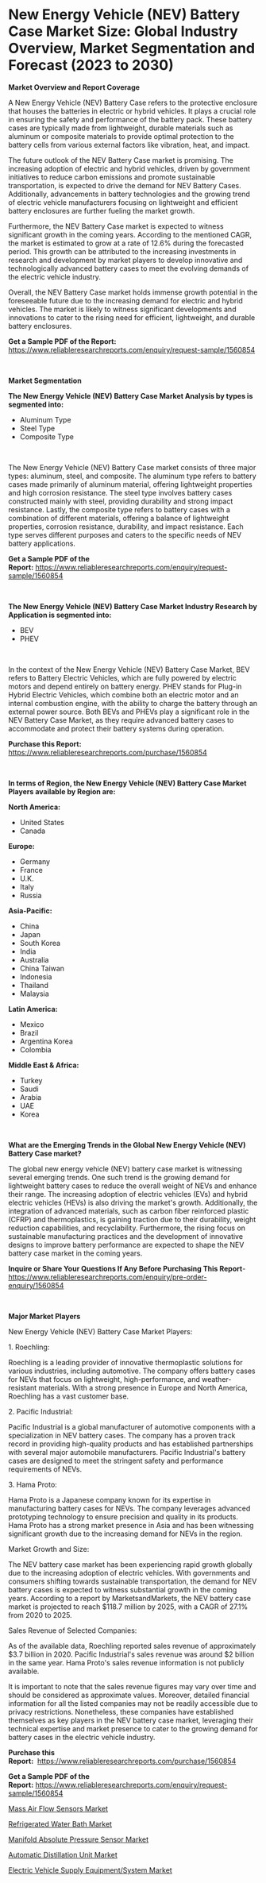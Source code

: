 <p><h1>New Energy Vehicle (NEV) Battery Case Market Size: Global Industry Overview, Market Segmentation and Forecast (2023 to 2030)</h1></p><p><strong>Market Overview and Report Coverage</strong></p>
<p><p>A New Energy Vehicle (NEV) Battery Case refers to the protective enclosure that houses the batteries in electric or hybrid vehicles. It plays a crucial role in ensuring the safety and performance of the battery pack. These battery cases are typically made from lightweight, durable materials such as aluminum or composite materials to provide optimal protection to the battery cells from various external factors like vibration, heat, and impact.</p><p>The future outlook of the NEV Battery Case market is promising. The increasing adoption of electric and hybrid vehicles, driven by government initiatives to reduce carbon emissions and promote sustainable transportation, is expected to drive the demand for NEV Battery Cases. Additionally, advancements in battery technologies and the growing trend of electric vehicle manufacturers focusing on lightweight and efficient battery enclosures are further fueling the market growth.</p><p>Furthermore, the NEV Battery Case market is expected to witness significant growth in the coming years. According to the mentioned CAGR, the market is estimated to grow at a rate of 12.6% during the forecasted period. This growth can be attributed to the increasing investments in research and development by market players to develop innovative and technologically advanced battery cases to meet the evolving demands of the electric vehicle industry.</p><p>Overall, the NEV Battery Case market holds immense growth potential in the foreseeable future due to the increasing demand for electric and hybrid vehicles. The market is likely to witness significant developments and innovations to cater to the rising need for efficient, lightweight, and durable battery enclosures.</p></p>
<p><strong>Get a Sample PDF of the Report:</strong> <a href="https://www.reliableresearchreports.com/enquiry/request-sample/1560854">https://www.reliableresearchreports.com/enquiry/request-sample/1560854</a></p>
<p>&nbsp;</p>
<p><strong>Market Segmentation</strong></p>
<p><strong>The New Energy Vehicle (NEV) Battery Case Market Analysis by types is segmented into:</strong></p>
<p><ul><li>Aluminum Type</li><li>Steel Type</li><li>Composite Type</li></ul></p>
<p>&nbsp;</p>
<p><p>The New Energy Vehicle (NEV) Battery Case market consists of three major types: aluminum, steel, and composite. The aluminum type refers to battery cases made primarily of aluminum material, offering lightweight properties and high corrosion resistance. The steel type involves battery cases constructed mainly with steel, providing durability and strong impact resistance. Lastly, the composite type refers to battery cases with a combination of different materials, offering a balance of lightweight properties, corrosion resistance, durability, and impact resistance. Each type serves different purposes and caters to the specific needs of NEV battery applications.</p></p>
<p><strong>Get a Sample PDF of the Report:</strong>&nbsp;<a href="https://www.reliableresearchreports.com/enquiry/request-sample/1560854">https://www.reliableresearchreports.com/enquiry/request-sample/1560854</a></p>
<p>&nbsp;</p>
<p><strong>The New Energy Vehicle (NEV) Battery Case Market Industry Research by Application is segmented into:</strong></p>
<p><ul><li>BEV</li><li>PHEV</li></ul></p>
<p>&nbsp;</p>
<p><p>In the context of the New Energy Vehicle (NEV) Battery Case Market, BEV refers to Battery Electric Vehicles, which are fully powered by electric motors and depend entirely on battery energy. PHEV stands for Plug-in Hybrid Electric Vehicles, which combine both an electric motor and an internal combustion engine, with the ability to charge the battery through an external power source. Both BEVs and PHEVs play a significant role in the NEV Battery Case Market, as they require advanced battery cases to accommodate and protect their battery systems during operation.</p></p>
<p><strong>Purchase this Report:</strong>&nbsp; <a href="https://www.reliableresearchreports.com/purchase/1560854">https://www.reliableresearchreports.com/purchase/1560854</a></p>
<p>&nbsp;</p>
<p><strong>In terms of Region, the New Energy Vehicle (NEV) Battery Case Market Players available by Region are:</strong></p>
<p>
    <p> <strong> North America: </strong>
        <ul>
            <li>United States</li>
            <li>Canada</li>
        </ul>
        </p> 
    <p> <strong> Europe: </strong>
        <ul>
            <li>Germany</li>
            <li>France</li>
            <li>U.K.</li>
            <li>Italy</li>
            <li>Russia</li>
        </ul>
        </p> 
    <p> <strong> Asia-Pacific: </strong>
        <ul>
            <li>China</li>
            <li>Japan</li>
            <li>South Korea</li>
            <li>India</li>
            <li>Australia</li>
            <li>China Taiwan</li>
            <li>Indonesia</li>
            <li>Thailand</li>
            <li>Malaysia</li>
        </ul>
        </p> 
    <p> <strong> Latin America: </strong>
        <ul>
            <li>Mexico</li>
            <li>Brazil</li>
            <li>Argentina Korea</li>
            <li>Colombia</li>
        </ul>
        </p> 
    <p> <strong> Middle East & Africa: </strong>
        <ul>
            <li>Turkey</li>
            <li>Saudi</li>
            <li>Arabia</li>
            <li>UAE</li>
            <li>Korea</li>
        </ul>
    </p>
    </p>
<p>&nbsp;</p>
<p><strong>What are the Emerging Trends in the Global New Energy Vehicle (NEV) Battery Case market?</strong></p>
<p><p>The global new energy vehicle (NEV) battery case market is witnessing several emerging trends. One such trend is the growing demand for lightweight battery cases to reduce the overall weight of NEVs and enhance their range. The increasing adoption of electric vehicles (EVs) and hybrid electric vehicles (HEVs) is also driving the market's growth. Additionally, the integration of advanced materials, such as carbon fiber reinforced plastic (CFRP) and thermoplastics, is gaining traction due to their durability, weight reduction capabilities, and recyclability. Furthermore, the rising focus on sustainable manufacturing practices and the development of innovative designs to improve battery performance are expected to shape the NEV battery case market in the coming years.</p></p>
<p><strong>Inquire or Share Your Questions If Any Before Purchasing This Report</strong>- <a href="https://www.reliableresearchreports.com/enquiry/pre-order-enquiry/1560854">https://www.reliableresearchreports.com/enquiry/pre-order-enquiry/1560854</a></p>
<p>&nbsp;</p>
<p><strong>Major Market Players</strong></p>
<p><p>New Energy Vehicle (NEV) Battery Case Market Players:</p><p>1. Roechling:</p><p>Roechling is a leading provider of innovative thermoplastic solutions for various industries, including automotive. The company offers battery cases for NEVs that focus on lightweight, high-performance, and weather-resistant materials. With a strong presence in Europe and North America, Roechling has a vast customer base.</p><p>2. Pacific Industrial:</p><p>Pacific Industrial is a global manufacturer of automotive components with a specialization in NEV battery cases. The company has a proven track record in providing high-quality products and has established partnerships with several major automobile manufacturers. Pacific Industrial's battery cases are designed to meet the stringent safety and performance requirements of NEVs.</p><p>3. Hama Proto:</p><p>Hama Proto is a Japanese company known for its expertise in manufacturing battery cases for NEVs. The company leverages advanced prototyping technology to ensure precision and quality in its products. Hama Proto has a strong market presence in Asia and has been witnessing significant growth due to the increasing demand for NEVs in the region.</p><p>Market Growth and Size:</p><p>The NEV battery case market has been experiencing rapid growth globally due to the increasing adoption of electric vehicles. With governments and consumers shifting towards sustainable transportation, the demand for NEV battery cases is expected to witness substantial growth in the coming years. According to a report by MarketsandMarkets, the NEV battery case market is projected to reach $118.7 million by 2025, with a CAGR of 27.1% from 2020 to 2025.</p><p>Sales Revenue of Selected Companies:</p><p>As of the available data, Roechling reported sales revenue of approximately $3.7 billion in 2020. Pacific Industrial's sales revenue was around $2 billion in the same year. Hama Proto's sales revenue information is not publicly available.</p><p>It is important to note that the sales revenue figures may vary over time and should be considered as approximate values. Moreover, detailed financial information for all the listed companies may not be readily accessible due to privacy restrictions. Nonetheless, these companies have established themselves as key players in the NEV battery case market, leveraging their technical expertise and market presence to cater to the growing demand for battery cases in the electric vehicle industry.</p></p>
<p><strong>Purchase this Report:</strong>&nbsp;&nbsp;<a href="https://www.reliableresearchreports.com/purchase/1560854">https://www.reliableresearchreports.com/purchase/1560854</a></p>
<p></p>
<p><strong>Get a Sample PDF of the Report:</strong>&nbsp;<a href="https://www.reliableresearchreports.com/enquiry/request-sample/1560854">https://www.reliableresearchreports.com/enquiry/request-sample/1560854</a></p>
<p><p><a href="https://medium.com/@itzelheller546/mass-air-flow-sensors-market-exploring-market-share-market-trends-and-future-growth-95234a98b30e">Mass Air Flow Sensors Market</a></p><p><a href="https://www.linkedin.com/pulse/refrigerated-water-bath-market-size-2023-2030-global-rv8te/">Refrigerated Water Bath Market</a></p><p><a href="https://medium.com/@ameliahaleyi77567/manifold-absolute-pressure-sensor-market-outlook-industry-overview-and-forecast-2023-to-2030-ccc93ae7544c">Manifold Absolute Pressure Sensor Market</a></p><p><a href="https://www.linkedin.com/pulse/automatic-distillation-unit-market-share-amp-new-trends-1cyve/">Automatic Distillation Unit Market</a></p><p><a href="https://github.com/sndrkn/Market-Research-Report-List-1/blob/main/electric-vehicle-supply-equipmentsystem-market.md">Electric Vehicle Supply Equipment/System Market</a></p></p>